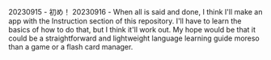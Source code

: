 20230915 - 初め！
20230916 - When all is said and done, I think I'll make an app with the Instruction section of this repository. I'll have to learn the basics of how to do that, but I think it'll work out. My hope would be that it could be a straightforward and lightweight language learning guide moreso than a game or a flash card manager.
